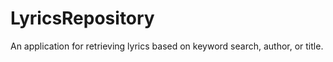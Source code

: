 # LyricsRepository

An application for retrieving lyrics based on keyword search, author, or title. 
